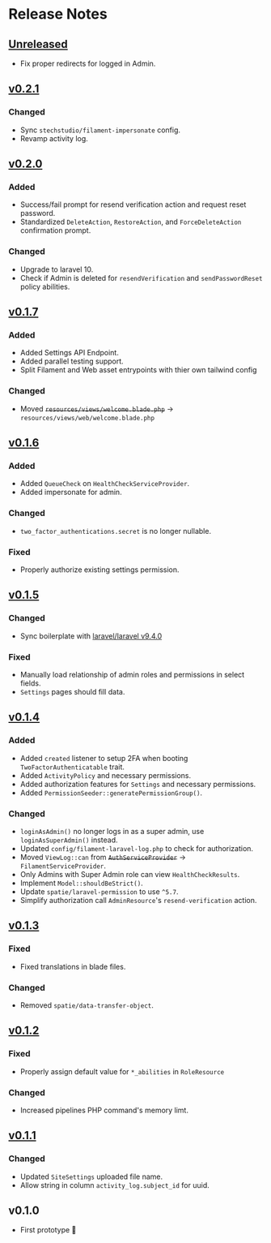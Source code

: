 # Release Notes

## [Unreleased](https://bitbucket.org/halcyonlaravel/tall-boilerplate/branches/compare/master%0Dv0.2.1)

- Fix proper redirects for logged in Admin.

## [v0.2.1](https://bitbucket.org/halcyonlaravel/tall-boilerplate/branches/compare/v0.2.1%0Dv0.2.0)

### Changed

- Sync `stechstudio/filament-impersonate` config.
- Revamp activity log.

## [v0.2.0](https://bitbucket.org/halcyonlaravel/tall-boilerplate/branches/compare/v0.2.0%0Dv0.1.7)

### Added

- Success/fail prompt for resend verification action and request reset password.
- Standardized `DeleteAction`, `RestoreAction`, and `ForceDeleteAction` confirmation prompt.

### Changed

- Upgrade to laravel 10.
- Check if Admin is deleted for `resendVerification` and `sendPasswordReset` policy abilities.

## [v0.1.7](https://bitbucket.org/halcyonlaravel/tall-boilerplate/branches/compare/v0.1.7%0Dv0.1.6)

### Added

- Added Settings API Endpoint.
- Added parallel testing support.
- Split Filament and Web asset entrypoints with thier own tailwind config

### Changed

- Moved ~~`resources/views/welcome.blade.php`~~ -> `resources/views/web/welcome.blade.php`

## [v0.1.6](https://bitbucket.org/halcyonlaravel/tall-boilerplate/branches/compare/v0.1.6%0Dv0.1.5)

### Added

- Added `QueueCheck` on `HealthCheckServiceProvider`.
- Added impersonate for admin.

### Changed

- `two_factor_authentications.secret` is no longer nullable.

### Fixed

- Properly authorize existing settings permission.

## [v0.1.5](https://bitbucket.org/halcyonlaravel/tall-boilerplate/branches/compare/v0.1.5%0Dv0.1.4)

### Changed

- Sync boilerplate with [laravel/laravel v9.4.0](https://github.com/laravel/laravel/releases/tag/v9.4.0)

### Fixed

- Manually load relationship of admin roles and permissions in select fields.
- `Settings` pages should fill data.

## [v0.1.4](https://bitbucket.org/halcyonlaravel/tall-boilerplate/branches/compare/v0.1.4%0Dv0.1.3)

### Added

- Added `created` listener to setup 2FA when booting `TwoFactorAuthenticatable` trait.
- Added `ActivityPolicy` and necessary permissions.
- Added authorization features for `Settings` and necessary permissions.
- Added `PermissionSeeder::generatePermissionGroup()`.

### Changed

- `loginAsAdmin()` no longer logs in as a super admin, use `loginAsSuperAdmin()` instead.
- Updated `config/filament-laravel-log.php` to check for authorization.
- Moved `ViewLog::can` from ~~`AuthServiceProvider`~~ -> `FilamentServiceProvider`.
- Only Admins with Super Admin role can view `HealthCheckResults`.
- Implement `Model::shouldBeStrict()`.
- Update `spatie/laravel-permission` to use `^5.7`.
- Simplify authorization call `AdminResource`'s `resend-verification` action.

## [v0.1.3](https://bitbucket.org/halcyonlaravel/tall-boilerplate/branches/compare/v0.1.3%0Dv0.1.2)

### Fixed

- Fixed translations in blade files.

### Changed

- Removed `spatie/data-transfer-object`.

## [v0.1.2](https://bitbucket.org/halcyonlaravel/tall-boilerplate/branches/compare/v0.1.2%0Dv0.1.1)

### Fixed

- Properly assign default value for `*_abilities` in `RoleResource`

### Changed

- Increased pipelines PHP command's memory limt.

## [v0.1.1](https://bitbucket.org/halcyonlaravel/tall-boilerplate/branches/compare/v0.1.1%0Dv0.1.0)

### Changed

- Updated `SiteSettings` uploaded file name.
- Allow string in column `activity_log.subject_id` for uuid.

## v0.1.0

- First prototype 🎉
